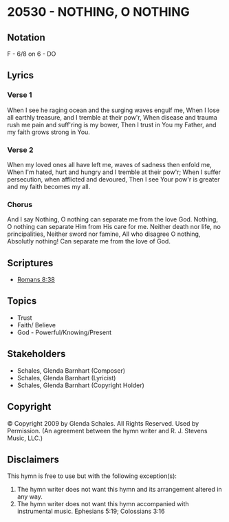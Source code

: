 # 20530 - NOTHING, O NOTHING

## Notation

F - 6/8 on 6 - DO

## Lyrics

### Verse 1

When I see he raging ocean and the surging waves engulf me, When I lose all earthly treasure, and I tremble at their pow'r, When disease and trauma rush me pain and suff'ring is my bower, Then I trust in You my Father, and my faith grows strong in You.

### Verse 2

When my loved ones all have left me, waves of sadness then enfold me, When I'm hated, hurt and hungry and I tremble at their pow'r; When I suffer persecution, when afflicted and devoured, Then I see Your pow'r is greater and my faith becomes my all.

### Chorus

And I say Nothing, O nothing can separate me from the love God. Nothing, O nothing can separate Him from His care for me. Neither death nor life, no principalities, Neither sword nor famine, All who disagree O nothing, Absolutly nothing! Can separate me from the love of God.


## Scriptures

- [Romans 8:38](https://www.biblegateway.com/passage/?search=Romans%208%3A38)

## Topics

- Trust
- Faith/ Believe
- God - Powerful/Knowing/Present

## Stakeholders

- Schales, Glenda Barnhart (Composer)
- Schales, Glenda Barnhart (Lyricist)
- Schales, Glenda Barnhart (Copyright Holder)

## Copyright

© Copyright 2009 by Glenda Schales. All Rights Reserved. Used by Permission.
(An agreement between the hymn writer and R. J. Stevens Music, LLC.)

## Disclaimers

This hymn is free to use but with the following exception(s):
1. The hymn writer does not want this hymn and its arrangement altered in any way.
2. The hymn writer does not want this hymn accompanied with instrumental music.
Ephesians 5:19; Colossians 3:16

